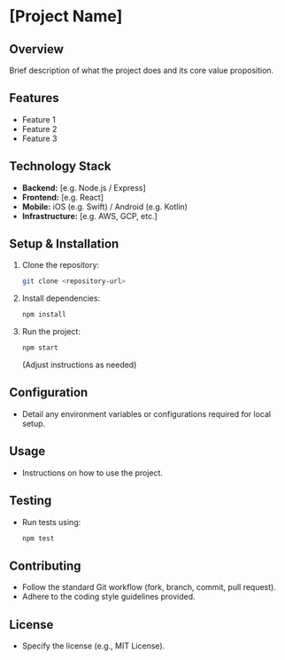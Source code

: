 # [Project Name]

## Overview
Brief description of what the project does and its core value proposition.

## Features
- Feature 1
- Feature 2
- Feature 3

## Technology Stack
- **Backend:** [e.g. Node.js / Express]
- **Frontend:** [e.g. React]
- **Mobile:** iOS (e.g. Swift) / Android (e.g. Kotlin)
- **Infrastructure:** [e.g. AWS, GCP, etc.]

## Setup & Installation
1. Clone the repository:
   ```bash
   git clone <repository-url>
   ```
2. Install dependencies:
   ```bash
   npm install
   ```
3. Run the project:
   ```bash
   npm start
   ```
   (Adjust instructions as needed)

## Configuration
- Detail any environment variables or configurations required for local setup.

## Usage
- Instructions on how to use the project.

## Testing
- Run tests using:
   ```bash
   npm test
   ```

## Contributing
- Follow the standard Git workflow (fork, branch, commit, pull request).
- Adhere to the coding style guidelines provided.

## License
- Specify the license (e.g., MIT License). 